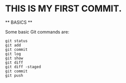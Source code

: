 # THIS IS MY FIRST COMMIT.

** BASICS **

Some basic Git commands are:

```
git status
git add
git commit
git log
git show
git diff
git diff -staged
git commit
git push
```
